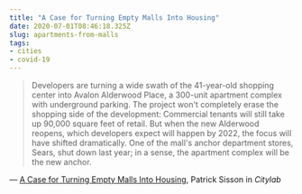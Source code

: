 ```yaml
---
title: "A Case for Turning Empty Malls Into Housing"
date: 2020-07-01T08:46:18.325Z
slug: apartments-from-malls
tags:
- cities
- covid-19
---
```


> Developers are turning a wide swath of the 41-year-old shopping center into Avalon Alderwood Place, a 300-unit apartment complex with underground parking. The project won't completely erase the shopping side of the development: Commercial tenants will still take up 90,000 square feet of retail. But when the new Alderwood reopens, which developers expect will happen by 2022, the focus will have shifted dramatically. One of the mall's anchor department stores, Sears, shut down last year; in a sense, the apartment complex will be the new anchor. 

&mdash; [A Case for Turning Empty Malls Into Housing](https://www.bloomberg.com/news/articles/2020-06-30/a-case-for-turning-empty-malls-into-housing), Patrick Sisson in _Citylab_